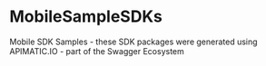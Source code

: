 MobileSampleSDKs
================

Mobile SDK Samples - these SDK packages were generated using APIMATIC.IO - part of the Swagger Ecosystem
